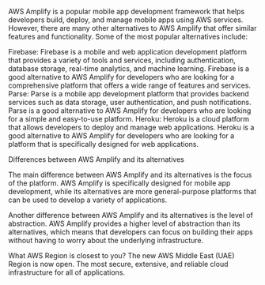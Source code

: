 AWS Amplify is a popular mobile app development framework that helps developers build, deploy, and manage mobile apps using AWS services. However, there are many other alternatives to AWS Amplify that offer similar features and functionality. Some of the most popular alternatives include:

Firebase: Firebase is a mobile and web application development platform that provides a variety of tools and services, including authentication, database storage, real-time analytics, and machine learning. Firebase is a good alternative to AWS Amplify for developers who are looking for a comprehensive platform that offers a wide range of features and services.
Parse: Parse is a mobile app development platform that provides backend services such as data storage, user authentication, and push notifications. Parse is a good alternative to AWS Amplify for developers who are looking for a simple and easy-to-use platform.
Heroku: Heroku is a cloud platform that allows developers to deploy and manage web applications. Heroku is a good alternative to AWS Amplify for developers who are looking for a platform that is specifically designed for web applications.


Differences between AWS Amplify and its alternatives

The main difference between AWS Amplify and its alternatives is the focus of the platform. AWS Amplify is specifically designed for mobile app development, while its alternatives are more general-purpose platforms that can be used to develop a variety of applications.

Another difference between AWS Amplify and its alternatives is the level of abstraction. AWS Amplify provides a higher level of abstraction than its alternatives, which means that developers can focus on building their apps without having to worry about the underlying infrastructure.

What AWS Region is closest to you?
The new AWS Middle East (UAE) Region is now open. The most secure, extensive, and reliable cloud infrastructure for all of  applications.
